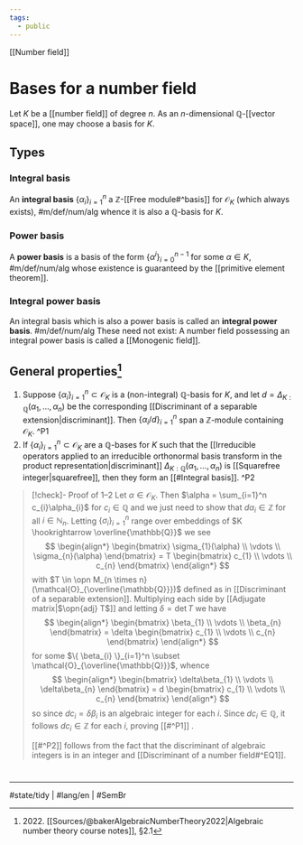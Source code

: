 ```yaml
---
tags:
  - public
---
```

[[Number field]]
# Bases for a number field

Let $K$ be a [[number field]] of degree $n$.
As an $n$-dimensional $\mathbb{Q}$-[[vector space]], one may choose a basis for $K$.

## Types

### Integral basis

An **integral basis** $\{ \alpha_{i} \}_{i=1}^n$ a $\mathbb{Z}$-[[Free module#^basis]] for $\mathcal{O}_{K}$ (which always exists), #m/def/num/alg 
whence it is also a $\mathbb{Q}$-basis for $K$.

### Power basis

A **power basis** is a basis of the form $\{ \alpha^i \}_{i=0}^{n-1}$ for some $\alpha \in K$, #m/def/num/alg 
whose existence is guaranteed by the [[primitive element theorem]].

### Integral power basis

An integral basis which is also a power basis is called an **integral power basis**. #m/def/num/alg 
These need not exist: A number field possessing an integral power basis is called a [[Monogenic field]].

## General properties[^2022]

1. Suppose $\{ \alpha_{i} \}_{i=1}^n \subset \mathcal{O}_{K}$ is a (non-integral) $\mathbb{Q}$-basis for $K$,
   and let $d = \Delta_{{K:\mathbb{Q}}}(\alpha_{1},\dots,\alpha_{n})$ be the corresponding [[Discriminant of a separable extension|discriminant]].
   Then $\{ \alpha_{i} / d \}_{i=1}^n$ span a $\mathbb{Z}$-module containing $\mathcal{O}_{K}$. ^P1
2. If $\{ \alpha_{i} \}_{i=1}^n \subset \mathcal{O}_{K}$ are a $\mathbb{Q}$-bases for $K$ such that the [[Irreducible operators applied to an irreducible orthonormal basis transform in the product representation|discriminant]] $\Delta_{K:\mathbb{Q}}(\alpha_{1},\dots,\alpha_{n})$ is [[Squarefree integer|squarefree]], then they form an [[#Integral basis]]. ^P2

  [^2022]: 2022\. [[Sources/@bakerAlgebraicNumberTheory2022|Algebraic number theory course notes]], §2.1

> [!check]- Proof of 1–2
> Let $\alpha \in \mathcal{O}_{K}$.
> Then $\alpha = \sum_{i=1}^n c_{i}\alpha_{i}$ for $c_{i} \in \mathbb{Q}$ and we just need to show that $d \alpha_{i} \in \mathbb{Z}$ for all $i \in \mathbb{N}_{n}$.
> Letting $\{ \sigma_{i} \}_{i=1}^n$ range over embeddings of $K \hookrightarrow \overline{\mathbb{Q}}$ we see
> $$
> \begin{align*}
> \begin{bmatrix}
> \sigma_{1}(\alpha) \\
> \vdots \\
> \sigma_{n}(\alpha)
> \end{bmatrix} = T \begin{bmatrix}
> c_{1} \\
> \vdots \\
> c_{n}
> \end{bmatrix}
> \end{align*}
> $$
> with $T \in \opn M_{n \times n}(\mathcal{O}_{\overline{\mathbb{Q}}})$ defined as in [[Discriminant of a separable extension]].
> Multiplying each side by [[Adjugate matrix|$\opn{adj} T$]] and letting $\delta = \det T$ we have
> $$
> \begin{align*}
> \begin{bmatrix}
> \beta_{1} \\
> \vdots \\
> \beta_{n}
> \end{bmatrix} = \delta \begin{bmatrix}
> c_{1} \\
> \vdots \\
> c_{n}
> \end{bmatrix}
> \end{align*}
> $$
> for some $\{ \beta_{i} \}_{i=1}^n \subset \mathcal{O}_{\overline{\mathbb{Q}}}$, whence
> $$
> \begin{align*}
> \begin{bmatrix}
>  \delta\beta_{1} \\
> \vdots \\
> \delta\beta_{n}
> \end{bmatrix} = d \begin{bmatrix}
> c_{1} \\
> \vdots \\
> c_{n}
> \end{bmatrix}
> \end{align*}
> $$
> so since $dc_{i} = \delta\beta_{i}$ is an algebraic integer for each $i$.
> Since $dc_{i} \in \mathbb{Q}$, it follows $dc_{i} \in \mathbb{Z}$ for each $i$, proving [[#^P1]] .
> 
> [[#^P2]] follows from the fact that the discriminant of algebraic integers is in an integer and [[Discriminant of a number field#^EQ1]]. <span class="QED"/>

#
---
#state/tidy | #lang/en | #SemBr
